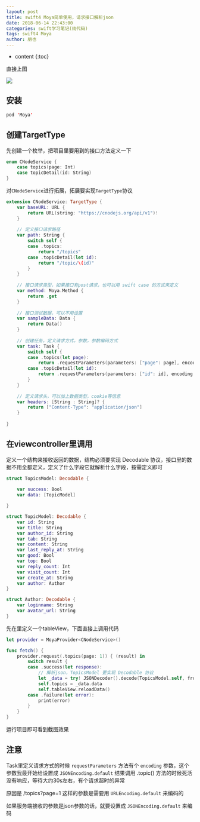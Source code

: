 ```yaml
---
layout: post
title: swift4 Moya简单使用，请求接口解析json
date: 2018-06-14 22:43:00
categories: swift学习笔记(纯代码)
tags: swift4 Moya
author: 朋也
---
```


* content
{:toc}

直接上图

![](https://tomoya92.github.io/assets/QQ20180614-224012.png)




## 安装

```swift
pod 'Moya'
```

## 创建TargetType

先创建一个枚举，把项目里要用到的接口方法定义一下

```swift
enum CNodeService {
    case topics(page: Int)
    case topicDetail(id: String)
}
```

对`CNodeService`进行拓展，拓展要实现`TargetType`协议

```swift
extension CNodeService: TargetType {
    var baseURL: URL {
        return URL(string: "https://cnodejs.org/api/v1")!
    }
    
    // 定义接口请求路径
    var path: String {
        switch self {
        case .topics:
            return "/topics"
        case .topicDetail(let id):
            return "/topic/\(id)"
        }
    }
    
    // 接口请求类型，如果接口有post请求，也可以用 swift case 的方式来定义
    var method: Moya.Method {
        return .get
    }
    
    // 接口测试数据，可以不用设置
    var sampleData: Data {
        return Data()
    }
    
    // 创建任务，定义请求方式，参数，参数编码方式
    var task: Task {
        switch self {
        case .topics(let page):
            return .requestParameters(parameters: ["page": page], encoding: URLEncoding.default)
        case .topicDetail(let id):
            return .requestParameters(parameters: ["id": id], encoding: URLEncoding.default)
        }
    }
    
    // 定义请求头，可以加上数据类型，cookie等信息
    var headers: [String : String]? {
        return ["Content-Type": "application/json"]
    }
    
}
```

## 在viewcontroller里调用

定义一个结构来接收返回的数据，结构必须要实现 Decodable 协议，接口里的数据不用全都定义，定义了什么字段它就解析什么字段，按需定义即可

```swift
struct TopicsModel: Decodable {
    
    var success: Bool
    var data: [TopicModel]

}

struct TopicModel: Decodable {
    var id: String
    var title: String
    var author_id: String
    var tab: String
    var content: String
    var last_reply_at: String
    var good: Bool
    var top: Bool
    var reply_count: Int
    var visit_count: Int
    var create_at: String
    var author: Author
}

struct Author: Decodable {
    var loginname: String
    var avatar_url: String
}
```

先在里定义一个tableView，下面直接上调用代码

```swift
let provider = MoyaProvider<CNodeService>()

func fetch() {
    provider.request(.topics(page: 1)) { (result) in
        switch result {
        case .success(let response):
        	// 解析json，TopicsModel 要实现 Decodable 协议
            let _data = try! JSONDecoder().decode(TopicsModel.self, from: response.data)
            self.topics = _data.data
            self.tableView.reloadData()
        case .failure(let error):
            print(error)
        }
    }
}
```

运行项目即可看到截图效果

## 注意

Task里定义请求方式的时候 `requestParameters` 方法有个 `encoding` 参数，这个参数我最开始给设置成 `JSONEncoding.default` 结果调用 .topic() 方法的时候死活没有响应，等待大约30s左右，有个请求超时的异常

原因是 /topics?page=1 这样的参数是需要用 `URLEncoding.default` 来编码的

如果服务端接收的参数是json参数的话，就要设置成 `JSONEncoding.default` 来编码


